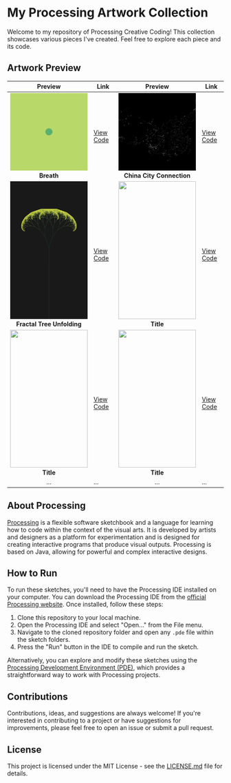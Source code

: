 # My Processing Artwork Collection

Welcome to my repository of Processing Creative Coding! This collection showcases various pieces I've created. Feel free to explore each piece and its code.

## Artwork Preview

| Preview | Link | Preview | Link |
|:-------:|------|:-------:|------|
| <img src="breath/demo.gif" width="180" height="180"><br><b>Breath | [View Code](breath) | <img src="china_city_connection/demo.gif" width="180" height="180"><br><b>China City Connection | [View Code](china_city_connection) |
| <img src="fractal_tree_unfolding/demo.png" width="180" height="320"> <br><b>Fractal Tree Unfolding | [View Code](fractal_tree_unfolding) | <img src="" width="180" height="320"><br><b>Title | [View Code](folder) |
| <img src="" width="180" height="320"><br><b>Title | [View Code](folder) |<img src="" width="180" height="320"><br><b>Title | [View Code](folder) |
| ... | ... | ... | ... |

## About Processing

[Processing](https://processing.org/) is a flexible software sketchbook and a language for learning how to code within the context of the visual arts. It is developed by artists and designers as a platform for experimentation and is designed for creating interactive programs that produce visual outputs. Processing is based on Java, allowing for powerful and complex interactive designs.

## How to Run

To run these sketches, you'll need to have the Processing IDE installed on your computer. You can download the Processing IDE from the [official Processing website](https://processing.org/download/). Once installed, follow these steps:

1. Clone this repository to your local machine.
2. Open the Processing IDE and select "Open..." from the File menu.
3. Navigate to the cloned repository folder and open any `.pde` file within the sketch folders.
4. Press the "Run" button in the IDE to compile and run the sketch.

Alternatively, you can explore and modify these sketches using the [Processing Development Environment (PDE)](https://processing.org/reference/environment/), which provides a straightforward way to work with Processing projects.

## Contributions

Contributions, ideas, and suggestions are always welcome! If you're interested in contributing to a project or have suggestions for improvements, please feel free to open an issue or submit a pull request.

## License

This project is licensed under the MIT License - see the [LICENSE.md](LICENSE) file for details.